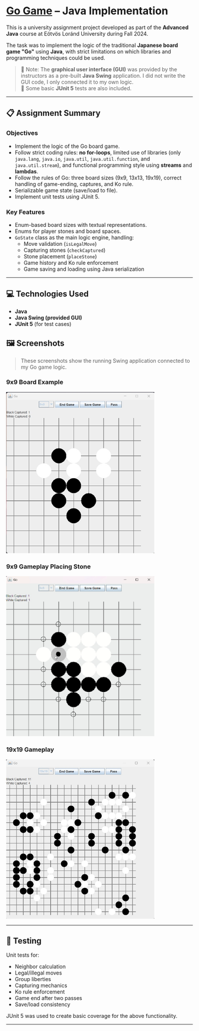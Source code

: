 # <a href="https://en.wikipedia.org/wiki/Go_(game)">Go Game</a> – Java Implementation

This is a university assignment project developed as part of the **Advanced Java** course at Eötvös Loránd University during Fall 2024.

The task was to implement the logic of the traditional **Japanese board game "Go"** using **Java**, with strict limitations on which libraries and programming techniques could be used.

> 📌 Note: The **graphical user interface (GUI)** was provided by the instructors as a pre-built **Java Swing** application. I did not write the GUI code, I only connected it to my own logic.  
> 🧪 Some basic **JUnit 5** tests are also included.

---

## 📋 Assignment Summary

### Objectives

- Implement the logic of the Go board game.
- Follow strict coding rules: **no for-loops**, limited use of libraries (only `java.lang`, `java.io`, `java.util`, `java.util.function`, and `java.util.stream`), and functional programming style using **streams** and **lambdas**.
- Follow the rules of Go: three board sizes (9x9, 13x13, 19x19), correct handling of game-ending, captures, and Ko rule.
- Serializable game state (save/load to file).
- Implement unit tests using JUnit 5.

### Key Features

- Enum-based board sizes with textual representations.
- Enums for player stones and board spaces.
- `GoState` class as the main logic engine, handling:
  - Move validation (`isLegalMove`)
  - Capturing stones (`checkCaptured`)
  - Stone placement (`placeStone`)
  - Game history and Ko rule enforcement
  - Game saving and loading using Java serialization

---

## 💻 Technologies Used

- **Java**
- **Java Swing (provided GUI)**
- **JUnit 5** (for test cases)


## 🖼️ Screenshots

> These screenshots show the running Swing application connected to my Go game logic.

### 9x9 Board Example  
<img src="images/in_game.jpg" alt="9x9 board" width="400"/>

### 9x9 Gameplay Placing Stone  
<img src="images/in_game2.jpg" alt="9x9 gameplay" width="400"/>

### 19x19 Gameplay  
<img src="images/in_game3.jpg" alt="19x19 gameplay" width="400">

---

## 🧪 Testing

Unit tests for:
- Neighbor calculation
- Legal/illegal moves
- Group liberties
- Capturing mechanics
- Ko rule enforcement
- Game end after two passes
- Save/load consistency

JUnit 5 was used to create basic coverage for the above functionality.

---